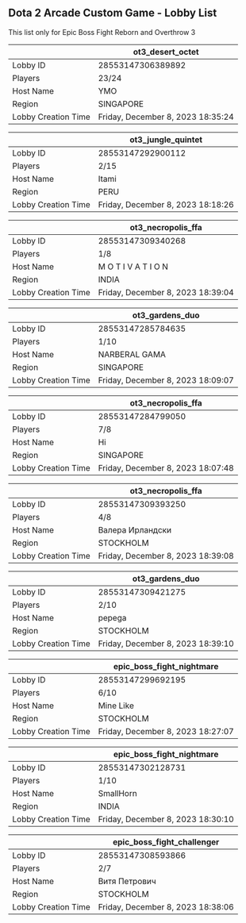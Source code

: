 ## Dota 2 Arcade Custom Game - Lobby List

This list only for Epic Boss Fight Reborn and Overthrow 3

|  | ot3_desert_octet |
| ------ | ------ |
| Lobby ID | 28553147306389892 |
| Players | 23/24 |
| Host Name | YMO |
| Region | SINGAPORE |
| Lobby Creation Time | Friday, December 8, 2023 18:35:24 |


|  | ot3_jungle_quintet |
| ------ | ------ |
| Lobby ID | 28553147292900112 |
| Players | 2/15 |
| Host Name | Itami |
| Region | PERU |
| Lobby Creation Time | Friday, December 8, 2023 18:18:26 |


|  | ot3_necropolis_ffa |
| ------ | ------ |
| Lobby ID | 28553147309340268 |
| Players | 1/8 |
| Host Name | M O T I V A T I O N |
| Region | INDIA |
| Lobby Creation Time | Friday, December 8, 2023 18:39:04 |


|  | ot3_gardens_duo |
| ------ | ------ |
| Lobby ID | 28553147285784635 |
| Players | 1/10 |
| Host Name | NARBERAL GAMA |
| Region | SINGAPORE |
| Lobby Creation Time | Friday, December 8, 2023 18:09:07 |


|  | ot3_necropolis_ffa |
| ------ | ------ |
| Lobby ID | 28553147284799050 |
| Players | 7/8 |
| Host Name | Hi |
| Region | SINGAPORE |
| Lobby Creation Time | Friday, December 8, 2023 18:07:48 |


|  | ot3_necropolis_ffa |
| ------ | ------ |
| Lobby ID | 28553147309393250 |
| Players | 4/8 |
| Host Name | Валера Ирландски |
| Region | STOCKHOLM |
| Lobby Creation Time | Friday, December 8, 2023 18:39:08 |


|  | ot3_gardens_duo |
| ------ | ------ |
| Lobby ID | 28553147309421275 |
| Players | 2/10 |
| Host Name | pepega |
| Region | STOCKHOLM |
| Lobby Creation Time | Friday, December 8, 2023 18:39:10 |


|  | epic_boss_fight_nightmare |
| ------ | ------ |
| Lobby ID | 28553147299692195 |
| Players | 6/10 |
| Host Name | Mine Like |
| Region | STOCKHOLM |
| Lobby Creation Time | Friday, December 8, 2023 18:27:07 |


|  | epic_boss_fight_nightmare |
| ------ | ------ |
| Lobby ID | 28553147302128731 |
| Players | 1/10 |
| Host Name | SmallHorn |
| Region | INDIA |
| Lobby Creation Time | Friday, December 8, 2023 18:30:10 |


|  | epic_boss_fight_challenger |
| ------ | ------ |
| Lobby ID | 28553147308593866 |
| Players | 2/7 |
| Host Name | Витя Петрович |
| Region | STOCKHOLM |
| Lobby Creation Time | Friday, December 8, 2023 18:38:06 |


